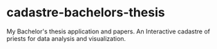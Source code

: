 # cadastre-bachelors-thesis
My Bachelor's thesis application and papers. An Interactive cadastre of priests for data analysis and visualization. 

